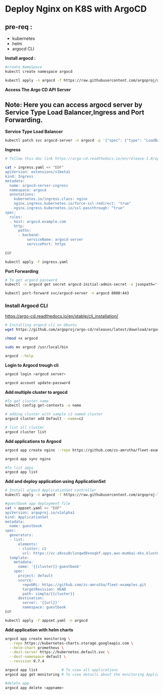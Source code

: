 # Deploy Nginx on K8S with ArgoCD

## pre-req :

- kubernetes
- helm
- argocd CLI

**Install argocd :**
```bash
#create NameSpace 
kubectl create namespace argocd

kubectl apply -n argocd -f https://raw.githubusercontent.com/argoproj/argo-cd/stable/manifests/install.yaml
```
**Access The Argo CD API Server**

## Note: Here you can access argocd server by Service Type Load Balancer,Ingress and Port Forwarding.


**Service Type Load Balancer**
```bash
kubectl patch svc argocd-server -n argocd -p '{"spec": {"type": "LoadBalancer"}}'
```
**Ingress**
```bash
# follow this doc link https://argo-cd.readthedocs.io/en/release-1.8/operator-manual/ingress/

cat > ingress.yaml << "EOF"
apiVersion: extensions/v1beta1
kind: Ingress
metadata:
  name: argocd-server-ingress
  namespace: argocd
  annotations:
    kubernetes.io/ingress.class: nginx
    nginx.ingress.kubernetes.io/force-ssl-redirect: "true"
    nginx.ingress.kubernetes.io/ssl-passthrough: "true"
spec:
  rules:
  - host: argocd.example.com
    http:
      paths:
      - backend:
          serviceName: argocd-server
          servicePort: https
          
EOF

kubectl apply -f ingress.yaml          
```

**Port Forwarding**
```bash
# To get argocd password
kubectl -n argocd get secret argocd-initial-admin-secret -o jsonpath="{.data.password}" | base64 -d; echo

kubectl port-forward svc/argocd-server -n argocd 8080:443
```
### Install Argocd CLI

https://argo-cd.readthedocs.io/en/stable/cli_installation/

```bash
# Installing argocd cli on Ubuntu
wget https://github.com/argoproj/argo-cd/releases/latest/download/argocd-linux-amd64 -O argocd 

chmod +x argocd 

sudo mv argocd /usr/local/bin  

argocd --help 
```
**Login to Argocd trough cli**
```bash
argocd login <argocd server>

argocd account update-password
```

**Add multiple cluster to argocd**

```bash
#To get cluster name
kubectl config get-contexts -o name

# adding cluster with sample c2 named cluster
argocd cluster add Default --name=c2

# list all cluster
argocd cluster list
```

**Add applications to Argocd**

```bash
argocd app create nginx --repo https://github.com/zs-amrutha/fleet-examples.git --path nginx --dest-server https://kubernetes.default.svc --dest-namespace default

argocd app sync nginx

#To list apps
argocd app list
```

**Add and deploy application using ApplicationSet**

```bash
# Install argocd ApplicationSet controller
kubectl apply -n argocd -f https://raw.githubusercontent.com/argoproj-labs/applicationset/v0.2.0/manifests/install.yaml

#guestbook app deployment file
cat > appset.yaml << "EOF"
apiVersion: argoproj.io/v1alpha1
kind: ApplicationSet
metadata:
  name: guestbook
spec:
  generators:
  - list:
      elements:
      - cluster: c2
        url: https://vc-z8vsu8clunqwd8xnoqkf.apps.aws-mumbai-eks.klusternetes.com
  template:
    metadata:
      name: '{{cluster}}-guestbook'
    spec:
      project: default
      source:
        repoURL: https://github.com/zs-amrutha/fleet-examples.git
        targetRevision: HEAD
        path: simple/{{cluster}}
      destination:
        server: '{{url}}'
        namespace: guestbook
EOF

kubectl apply -f appset.yaml -n argocd
```

**Add application with helm charts**
```bash
argocd app create monitoring \
  --repo https://kubernetes-charts.storage.googleapis.com \
  --helm-chart prometheus \
  --dest-server https://kubernetes.default.svc \
  --dest-namespace default \
  --revision 9.7.4

argocd app list           # To view all applications
argocd app get monitoring # To view details about the monitoring Application we just created.

#delete app
argocd app delete <appname>
```     
        
        
        
